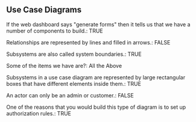 ## Use Case Diagrams

If the web dashboard says "generate forms" then it tells us that we have a number of components to build.: TRUE

Relationships are represented by lines and filled in arrows.: FALSE

Subsystems are also called system boundaries.: TRUE

Some of the items we have are?: All the Above

Subsystems in a use case diagram are represented by large rectangular boxes that have different elements inside them.: TRUE

An actor can only be an admin or customer.: FALSE

One of the reasons that you would build this type of diagram is to set up authorization rules.: TRUE

